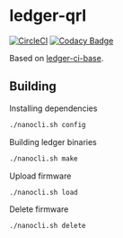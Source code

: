 # ledger-qrl

[![CircleCI](https://circleci.com/gh/jleni/ledger-qrl.svg?style=shield&circle-token=6866f1c72526ab06cc6224262647fe5f4a73c237)](https://circleci.com/gh/jleni/ledger-qrl)
[![Codacy Badge](https://api.codacy.com/project/badge/Grade/f65e5f5f429b46579ae539be28d08695)](https://www.codacy.com/app/ZondaX/ledger-qrl?utm_source=github.com&amp;utm_medium=referral&amp;utm_content=jleni/ledger-qrl&amp;utm_campaign=Badge_Grade)

Based on [ledger-ci-base](https://github.com/jleni/ledger-ci-base).


## Building

Installing dependencies
```bash
./nanocli.sh config
```  

Building ledger binaries
```bash
./nanocli.sh make
```  

Upload firmware
```bash
./nanocli.sh load
```  

Delete firmware
```bash
./nanocli.sh delete
```  
